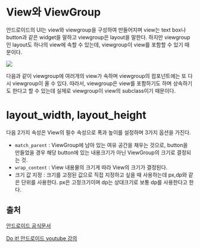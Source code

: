 # View와 ViewGroup

안드로이드의 UI는 view와 viewgroup을 구성하여 만들어지며 view는 text box나 button과 같은 widget을 말하고 viewgroup은 layout을 말한다. 하지만 viewgroup인 layout도 하나의 view에 속할 수 있는데, viewgroup이 view를 포함할 수 있기 때문이다.

<img src="https://developer.android.com/images/viewgroup_2x.png">

다음과 같이 viewgroup에 여러개의 view가 속하며 viewgroup의 컴포넌트에는 또 다시 viewgroup이 올 수 있다. 따라서, viewgroup은 view를 포함하기도 하며 상속하기도 한다고 할 수 있는데 실제로 viewgroup이 view의 subclass이기 때문이다.

# layout_width, layout_height

다음 2가지 속성은 View의 필수 속성으로 폭과 높이를 설정하며 3가지 옵션을 가진다.

* `match_parent` : ViewGroup에 남아 있는 여유 공간을 채우는 것으로, button을 만들었을 경우 해당 button에 있는 내용크기가 아닌 ViewGroup의 크기로 결정되는 것.
* `wrap_content` : View 내용물의 크기게 따라 View의 크기가 결정된다.
* 크기 값 지정 : 크기를 고정된 값으로 직접 지정하고 싶을 때 사용하는데 px,dp와 같은 단위를 사용한다. px은 고정크기이며 dp는 상대크기로 보통 dp를 사용한다고 한다.

## 출처

[안드로이드 공식문서](https://developer.android.com/training/basics/firstapp/building-ui)

[Do it! 안드로이드 youtube 강의](https://www.youtube.com/watch?v=VWCD91lSm4g&index=15&list=PLG7te9eYUi7sq701GghpoSKe-jbkx9NIF)